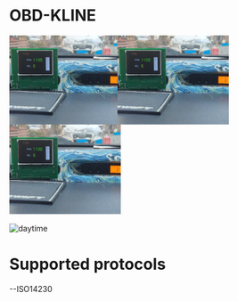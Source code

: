# OBD-KLINE

<img src='https://github.com/Zi-x/OBD-KLINE/blob/main/picture/daytime.jpg' style='width:200px; float:left'></img>
<img src='https://github.com/Zi-x/OBD-KLINE/blob/main/picture/daytime.jpg' style='width:200px; float:left;margin-left:-6px'></img>
<img src="https://github.com/Zi-x/OBD-KLINE/blob/main/picture/daytime.jpg" width="200"  alt="支付宝小程序"/><br/>

![daytime]()
# Supported protocols
--ISO14230
